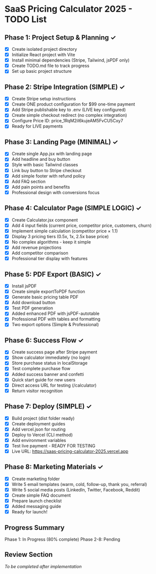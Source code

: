 # SaaS Pricing Calculator 2025 - TODO List

## Phase 1: Project Setup & Planning ✓
- [x] Create isolated project directory
- [x] Initialize React project with Vite
- [x] Install minimal dependencies (Stripe, Tailwind, jsPDF only)
- [x] Create TODO.md file to track progress
- [x] Set up basic project structure

## Phase 2: Stripe Integration (SIMPLE) ✓
- [x] Create Stripe setup instructions
- [x] Create ONE product configuration for $99 one-time payment
- [x] Add Stripe publishable key to .env (LIVE key configured)
- [x] Create simple checkout redirect (no complex integration)
- [x] Configure Price ID: price_1RqM2iI6kujeAM5FvCU5Cxy7
- [x] Ready for LIVE payments

## Phase 3: Landing Page (MINIMAL) ✓
- [x] Create single App.jsx with landing page
- [x] Add headline and buy button
- [x] Style with basic Tailwind classes
- [x] Link buy button to Stripe checkout
- [x] Add simple footer with refund policy
- [x] Add FAQ section
- [x] Add pain points and benefits
- [x] Professional design with conversions focus

## Phase 4: Calculator Page (SIMPLE LOGIC) ✓
- [x] Create Calculator.jsx component
- [x] Add 4 input fields (current price, competitor price, customers, churn)
- [x] Implement simple calculation (competitor price × 1.1)
- [x] Display 3 pricing tiers (0.5x, 1x, 2.5x base price)
- [x] No complex algorithms - keep it simple
- [x] Add revenue projections
- [x] Add competitor comparison
- [x] Professional tier display with features

## Phase 5: PDF Export (BASIC) ✓
- [x] Install jsPDF
- [x] Create simple exportToPDF function
- [x] Generate basic pricing table PDF
- [x] Add download button
- [x] Test PDF generation
- [x] Added enhanced PDF with jsPDF-autotable
- [x] Professional PDF with tables and formatting
- [x] Two export options (Simple & Professional)

## Phase 6: Success Flow ✓
- [x] Create success page after Stripe payment
- [x] Show calculator immediately (no login)
- [x] Store purchase status in localStorage
- [x] Test complete purchase flow
- [x] Added success banner and confetti
- [x] Quick start guide for new users
- [x] Direct access URL for testing (/calculator)
- [x] Return visitor recognition

## Phase 7: Deploy (SIMPLE) ✓
- [x] Build project (dist folder ready)
- [x] Create deployment guides
- [x] Add vercel.json for routing
- [x] Deploy to Vercel (CLI method)
- [x] Add environment variables
- [x] Test live payment - READY FOR TESTING
- [x] Live URL: https://saas-pricing-calculator-2025.vercel.app

## Phase 8: Marketing Materials ✓
- [x] Create marketing folder
- [x] Write 5 email templates (warm, cold, follow-up, thank you, referral)
- [x] Write 5 social media posts (LinkedIn, Twitter, Facebook, Reddit)
- [x] Create simple FAQ document
- [x] Prepare launch checklist
- [x] Added messaging guide
- [x] Ready for launch!

## Progress Summary
Phase 1: In Progress (80% complete)
Phase 2-8: Pending

## Review Section
*To be completed after implementation*